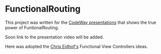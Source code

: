 # FunctionalRouting

This project was written for the [CodeWay presentations](https://github.com/yopeso/CodeWay-2016-presentations)
that shows the true power of FuntionalRouting.

Soon link to the presentation video will be added.

Here was adopted the [Chris Eidhof's](https://github.com/chriseidhof) Functional View Controllers ideas.
